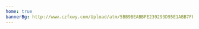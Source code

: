 ```yaml
---
home: true
bannerBg: http://www.czfxwy.com/Upload/atm/5BB9BEABBFE239293D95E1ABB7FF9570.jpg
---
```

